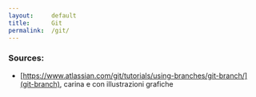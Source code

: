 ```yaml
---
layout:     default
title:      Git
permalink:  /git/
---
```


### Sources:

* [https://www.atlassian.com/git/tutorials/using-branches/git-branch/](git-branch), carina e con illustrazioni grafiche

